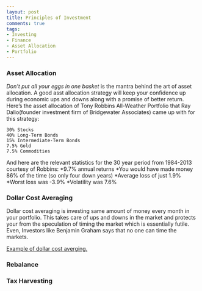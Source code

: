 ```yaml
---
layout: post
title: Principles of Investment
comments: true
tags:
- Investing
- Finance
- Asset Allocation
- Portfolio
---
```


### Asset Allocation
_Don't put all your eggs in one basket_ is the mantra behind the art of asset allocation. A good asst allocation strategy will keep your confidence up during economic ups and downs along with a promise of better return. Here’s the asset allocation of Tony Robbins All-Weather Portfolio that Ray Dalio(founder investment firm of Bridgewater Associates) came up with for this strategy:

    30% Stocks
    40% Long-Term Bonds
    15% Intermediate-Term Bonds
    7.5% Gold
    7.5% Commodities

And here are the relevant statistics for the 30 year period from 1984-2013 courtesy of Robbins:
*9.7% annual returns
*You would have made money 86% of the time (so only four down years)
*Average loss of just 1.9%
*Worst loss was -3.9%
*Volatility was 7.6%


### Dollar Cost Averaging
Dollar cost averaging is investing same amount of money every month in your portfolio. This takes care of ups and downs in the market and protects your from the speculation of timing the market which is essentially futile. Even, Investors like Benjamin Graham says that no one can time the markets.

[Example of dollar cost averging.](http://www.investopedia.com/terms/d/dollarcostaveraging.asp)

### Rebalance

### Tax Harvesting